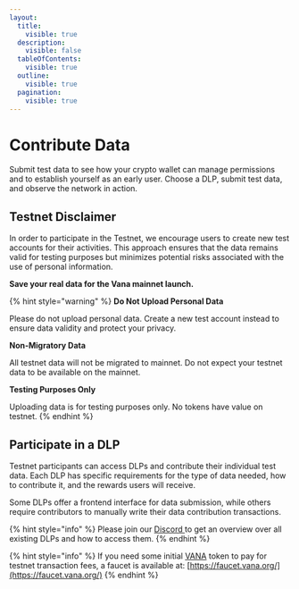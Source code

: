 ```yaml
---
layout:
  title:
    visible: true
  description:
    visible: false
  tableOfContents:
    visible: true
  outline:
    visible: true
  pagination:
    visible: true
---
```


# Contribute Data

Submit test data to see how your crypto wallet can manage permissions and to establish yourself as an early user. Choose a DLP, submit test data, and observe the network in action.&#x20;

## Testnet Disclaimer

In order to participate in the Testnet, we encourage users to create new test accounts for their activities. This approach ensures that the data remains valid for testing purposes but minimizes potential risks associated with the use of personal information.&#x20;

**Save your real data for the Vana mainnet launch.**

{% hint style="warning" %}
**Do Not Upload Personal Data**

Please do not upload personal data. Create a new test account instead to ensure data validity and protect your privacy.

**Non-Migratory Data**

All testnet data will not be migrated to mainnet. Do not expect your testnet data to be available on the mainnet.

**Testing Purposes Only**

Uploading data is for testing purposes only. No tokens have value on testnet.
{% endhint %}

## Participate in a DLP

Testnet participants can access DLPs and contribute their individual test data. Each DLP has specific requirements for the type of data needed, how to contribute it, and the rewards users will receive.&#x20;

Some DLPs offer a frontend interface for data submission, while others require contributors to manually write their data contribution transactions.&#x20;

{% hint style="info" %}
Please join our [Discord ](https://discord.com/invite/Wv2vtBazMR)to get an overview over all existing DLPs and how to access them.
{% endhint %}

{% hint style="info" %}
If you need some initial [VANA](../../../undefined/key-terms.md#vana-token-usdvana) token to pay for testnet transaction fees, a faucet is available at: [https://faucet.vana.org/](https://faucet.vana.org/)
{% endhint %}
